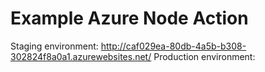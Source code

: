 # Example Azure Node Action

Staging environment: http://caf029ea-80db-4a5b-b308-302824f8a0a1.azurewebsites.net/
Production environment: 
